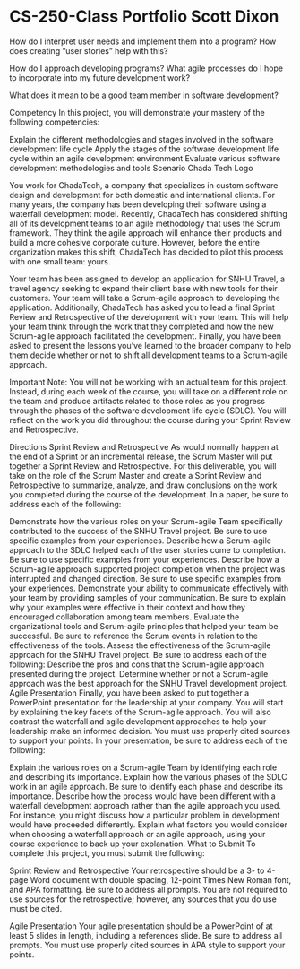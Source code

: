 # CS-250-Class Portfolio Scott Dixon


How do I interpret user needs and implement them into a program? How does creating “user stories” help with this?



How do I approach developing programs? What agile processes do I hope to incorporate into my future development work?



What does it mean to be a good team member in software development?






Competency
In this project, you will demonstrate your mastery of the following competencies:

Explain the different methodologies and stages involved in the software development life cycle
Apply the stages of the software development life cycle within an agile development environment
Evaluate various software development methodologies and tools
Scenario
Chada Tech Logo

You work for ChadaTech, a company that specializes in custom software design and development for both domestic and international clients. For many years, the company has been developing their software using a waterfall development model. Recently, ChadaTech has considered shifting all of its development teams to an agile methodology that uses the Scrum framework. They think the agile approach will enhance their products and build a more cohesive corporate culture. However, before the entire organization makes this shift, ChadaTech has decided to pilot this process with one small team: yours.

Your team has been assigned to develop an application for SNHU Travel, a travel agency seeking to expand their client base with new tools for their customers. Your team will take a Scrum-agile approach to developing the application. Additionally, ChadaTech has asked you to lead a final Sprint Review and Retrospective of the development with your team. This will help your team think through the work that they completed and how the new Scrum-agile approach facilitated the development. Finally, you have been asked to present the lessons you’ve learned to the broader company to help them decide whether or not to shift all development teams to a Scrum-agile approach.

Important Note: You will not be working with an actual team for this project. Instead, during each week of the course, you will take on a different role on the team and produce artifacts related to those roles as you progress through the phases of the software development life cycle (SDLC). You will reflect on the work you did throughout the course during your Sprint Review and Retrospective.

Directions
Sprint Review and Retrospective
As would normally happen at the end of a Sprint or an incremental release, the Scrum Master will put together a Sprint Review and Retrospective. For this deliverable, you will take on the role of the Scrum Master and create a Sprint Review and Retrospective to summarize, analyze, and draw conclusions on the work you completed during the course of the development. In a paper, be sure to address each of the following:

Demonstrate how the various roles on your Scrum-agile Team specifically contributed to the success of the SNHU Travel project. Be sure to use specific examples from your experiences.
Describe how a Scrum-agile approach to the SDLC helped each of the user stories come to completion. Be sure to use specific examples from your experiences.
Describe how a Scrum-agile approach supported project completion when the project was interrupted and changed direction. Be sure to use specific examples from your experiences.
Demonstrate your ability to communicate effectively with your team by providing samples of your communication. Be sure to explain why your examples were effective in their context and how they encouraged collaboration among team members.
Evaluate the organizational tools and Scrum-agile principles that helped your team be successful. Be sure to reference the Scrum events in relation to the effectiveness of the tools.
Assess the effectiveness of the Scrum-agile approach for the SNHU Travel project. Be sure to address each of the following:
Describe the pros and cons that the Scrum-agile approach presented during the project.
Determine whether or not a Scrum-agile approach was the best approach for the SNHU Travel development project.
Agile Presentation
Finally, you have been asked to put together a PowerPoint presentation for the leadership at your company. You will start by explaining the key facets of the Scrum-agile approach. You will also contrast the waterfall and agile development approaches to help your leadership make an informed decision. You must use properly cited sources to support your points. In your presentation, be sure to address each of the following:

Explain the various roles on a Scrum-agile Team by identifying each role and describing its importance.
Explain how the various phases of the SDLC work in an agile approach. Be sure to identify each phase and describe its importance.
Describe how the process would have been different with a waterfall development approach rather than the agile approach you used. For instance, you might discuss how a particular problem in development would have proceeded differently.
Explain what factors you would consider when choosing a waterfall approach or an agile approach, using your course experience to back up your explanation.
What to Submit
To complete this project, you must submit the following:

Sprint Review and Retrospective
Your retrospective should be a 3- to 4-page Word document with double spacing, 12-point Times New Roman font, and APA formatting. Be sure to address all prompts. You are not required to use sources for the retrospective; however, any sources that you do use must be cited.

Agile Presentation
Your agile presentation should be a PowerPoint of at least 5 slides in length, including a references slide. Be sure to address all prompts. You must use properly cited sources in APA style to support your points.
